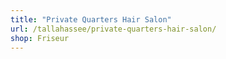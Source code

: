```yaml
---
title: "Private Quarters Hair Salon"
url: /tallahassee/private-quarters-hair-salon/
shop: Friseur
---
```

